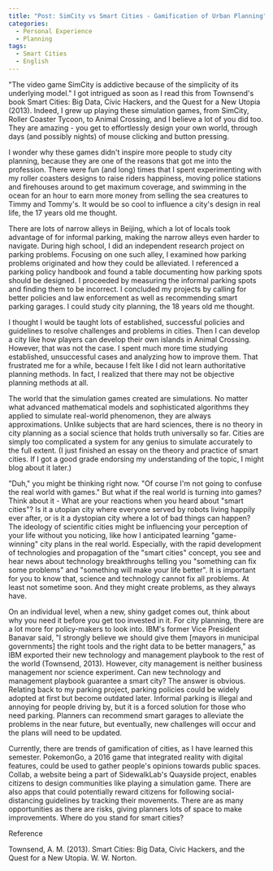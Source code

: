 ```yaml
---
title: "Post: SimCity vs Smart Cities - Gamification of Urban Planning"
categories:
  - Personal Experience
  - Planning
tags:
  - Smart Cities
  - English
---
```


"The video game SimCity is addictive because of the simplicity of its underlying model." I got intrigued as soon as I read this from Townsend's book Smart Cities: Big Data, Civic Hackers, and the Quest for a New Utopia (2013). Indeed, I grew up playing these simulation games, from SimCity, Roller Coaster Tycoon, to Animal Crossing, and I believe a lot of you did too. They are amazing - you get to effortlessly design your own world, through days (and possibly nights) of mouse clicking and button pressing.

 

I wonder why these games didn't inspire more people to study city planning, because they are one of the reasons that got me into the profession. There were fun (and long) times that I spent experimenting with my roller coasters designs to raise riders happiness, moving police stations and firehouses around to get maximum coverage, and swimming in the ocean for an hour to earn more money from selling the sea creatures to Timmy and Tommy's. It would be so cool to influence a city's design in real life, the 17 years old me thought.

 

There are lots of narrow alleys in Beijing, which a lot of locals took advantage of for informal parking, making the narrow alleys even harder to navigate. During high school, I did an independent research project on parking problems. Focusing on one such alley, I examined how parking problems originated and how they could be alleviated. I referenced a parking policy handbook and found a table documenting how parking spots should be designed. I proceeded by measuring the informal parking spots and finding them to be incorrect. I concluded my projects by calling for better policies and law enforcement as well as recommending smart parking garages. I could study city planning, the 18 years old me thought.

 

I thought I would be taught lots of established, successful policies and guidelines to resolve challenges and problems in cities. Then I can develop a city like how players can develop their own islands in Animal Crossing. However, that was not the case. I spent much more time studying established, unsuccessful cases and analyzing how to improve them. That frustrated me for a while, because I felt like I did not learn authoritative planning methods. In fact, I realized that there may not be objective planning methods at all.

 

The world that the simulation games created are simulations. No matter what advanced mathematical models and sophisticated algorithms they applied to simulate real-world phenomenon, they are always approximations. Unlike subjects that are hard sciences, there is no theory in city planning as a social science that holds truth universally so far. Cities are simply too complicated a system for any genius to simulate accurately to the full extent. (I just finished an essay on the theory and practice of smart cities. If I got a good grade endorsing my understanding of the topic, I might blog about it later.)

 

"Duh," you might be thinking right now. "Of course I'm not going to confuse the real world with games." But what if the real world is turning into games? Think about it - What are your reactions when you heard about "smart cities"? Is it a utopian city where everyone served by robots living happily ever after, or is it a dystopian city where a lot of bad things can happen? The ideology of scientific cities might be influencing your perception of your life without you noticing, like how I anticipated learning "game-winning" city plans in the real world. Especially, with the rapid development of technologies and propagation of the "smart cities" concept, you see and hear news about technology breakthroughs telling you "something can fix some problems" and "something will make your life better". It is important for you to know that, science and technology cannot fix all problems. At least not sometime soon. And they might create problems, as they always have. 

 

On an individual level, when a new, shiny gadget comes out, think about why you need it before you get too invested in it. For city planning, there are a lot more for policy-makers to look into. IBM's former Vice President Banavar said, "I strongly believe we should give them [mayors in municipal governments] the right tools and the right data to be better managers," as IBM exported their new technology and management playbook to the rest of the world (Townsend, 2013). However, city management is neither business management nor science experiment. Can new technology and management playbook guarantee a smart city? The answer is obvious. Relating back to my parking project, parking policies could be widely adopted at first but become outdated later. Informal parking is illegal and annoying for people driving by, but it is a forced solution for those who need parking. Planners can recommend smart garages to alleviate the problems in the near future, but eventually, new challenges will occur and the plans will need to be updated. 

 

Currently, there are trends of gamification of cities, as I have learned this semester. PokemonGo, a 2016 game that integrated reality with digital features, could be used to gather people's opinions towards public spaces. Collab, a website being a part of SidewalkLab's Quayside project, enables citizens to design communities like playing a simulation game. There are also apps that could potentially reward citizens for following social-distancing guidelines by tracking their movements. There are as many opportunities as there are risks, giving planners lots of space to make improvements. Where do you stand for smart cities?

Reference

Townsend, A. M. (2013). Smart Cities: Big Data, Civic Hackers, and the Quest for a New Utopia. W. W. Norton.